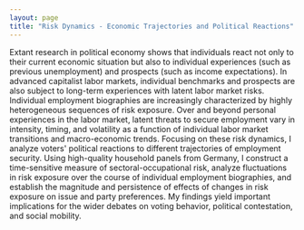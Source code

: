```yaml
---
layout: page
title: "Risk Dynamics - Economic Trajectories and Political Reactions"
---
```


Extant research in political economy shows that individuals react not only to their current economic situation but also to individual experiences (such as previous unemployment) and prospects (such as income expectations). In advanced capitalist labor markets, individual benchmarks and prospects are also subject to long-term experiences with latent labor market risks. Individual employment biographies are increasingly characterized by highly heterogeneous sequences of risk exposure. Over and beyond personal experiences in the labor market, latent threats to secure employment vary in intensity, timing, and volatility as a function of individual labor market transitions and macro-economic trends. Focusing on these risk dynamics, I analyze voters' political reactions to different trajectories of employment security. Using high-quality household panels from Germany, I construct a time-sensitive measure of sectoral-occupational risk, analyze fluctuations in risk exposure over the course of individual employment biographies, and establish the magnitude and persistence of effects of changes in risk exposure on issue and party preferences. My findings yield important implications for the wider debates on voting behavior, political contestation, and social mobility.
